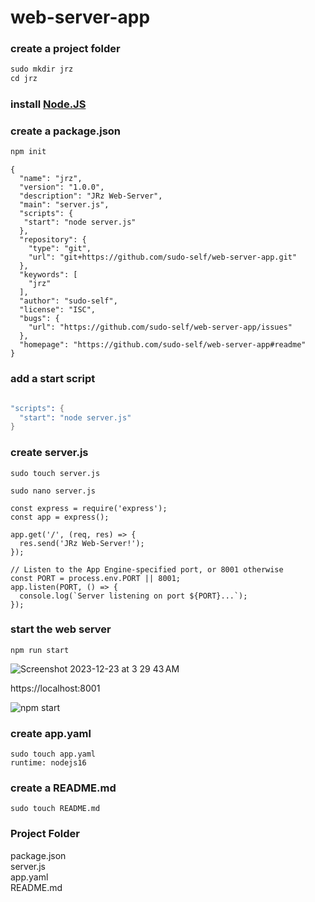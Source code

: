 # web-server-app

### create a project folder
```s
sudo mkdir jrz
cd jrz

```
### install <a href="https://nodejs.org/en/download/">Node.JS</a>

### create a package.json
```s
npm init
```
```
{
  "name": "jrz",
  "version": "1.0.0",
  "description": "JRz Web-Server",
  "main": "server.js",
  "scripts": {
   "start": "node server.js"
  },
  "repository": {
    "type": "git",
    "url": "git+https://github.com/sudo-self/web-server-app.git"
  },
  "keywords": [
    "jrz"
  ],
  "author": "sudo-self",
  "license": "ISC",
  "bugs": {
    "url": "https://github.com/sudo-self/web-server-app/issues"
  },
  "homepage": "https://github.com/sudo-self/web-server-app#readme"
}
```
### add a start script
```s

"scripts": {
  "start": "node server.js"
}
```
### create server.js
```
sudo touch server.js

sudo nano server.js
```

```
const express = require('express');
const app = express();

app.get('/', (req, res) => {
  res.send('JRz Web-Server!');
});

// Listen to the App Engine-specified port, or 8001 otherwise
const PORT = process.env.PORT || 8001;
app.listen(PORT, () => {
  console.log(`Server listening on port ${PORT}...`);
});

```
### start the web server 
```
npm run start
```
![Screenshot 2023-12-23 at 3 29 43 AM](https://github.com/sudo-self/web-server/assets/119916323/a9ac057d-cf7e-4915-a6e6-039204fff232)

https://localhost:8001

![npm start](https://github.com/sudo-self/web-server/assets/119916323/1423f479-a7d8-4b25-8c1b-f2531b2aaf61)

### create app.yaml

```
sudo touch app.yaml
runtime: nodejs16
```
### create a README.md

```
sudo touch README.md
```

### Project Folder<br>
  package.json<br>
  server.js<br> 
  app.yaml<br>
  README.md<br>

  
